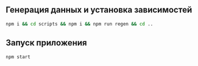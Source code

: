 ## Генерация данных и установка зависимостей

```bash
npm i && cd scripts && npm i && npm run regen && cd ..
```

## Запуск приложения

```bash
npm start
```
